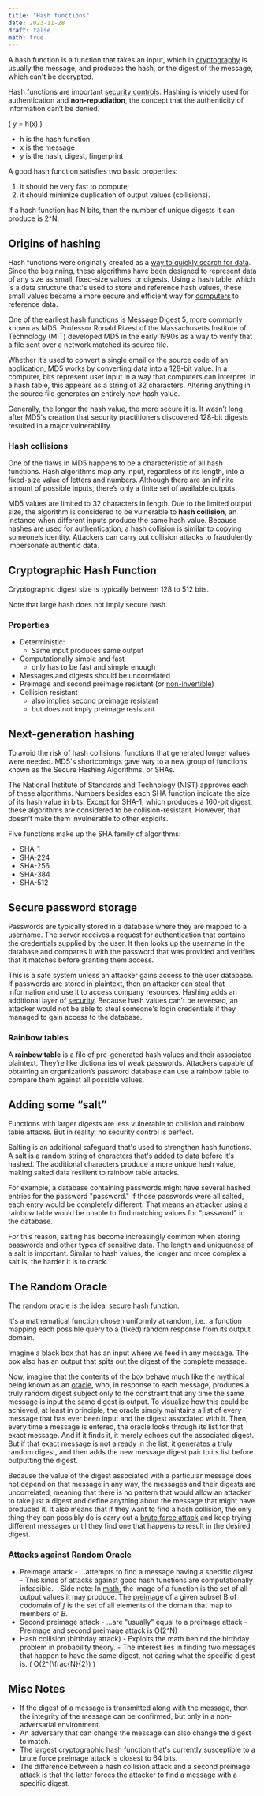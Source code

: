 ```yaml
---
title: "Hash functions"
date: 2023-11-28
draft: false
math: true
---
```


A hash function is a function that takes an input,
which in [cryptography](/cryptography) is usually the message,
and produces the hash, or the digest of the message,
which can't be decrypted.

Hash functions are important [security controls](/security-controls).
Hashing is widely used for authentication and **non-repudiation**, the
concept that the authenticity of information can’t be denied.


\( y = h(x) \)

- h is the hash function
- x is the message
- y is the hash, digest, fingerprint


A good hash function satisfies two basic properties:
1. it should be very fast to compute;
2. it should minimize duplication of output values (collisions).

If a hash function has N bits,
then the number of unique digests it can produce is 2^N.

## Origins of hashing

Hash functions were originally created as a
[way to quickly search for data](/data-management).
Since the beginning, these algorithms have been
designed to represent data of any size as small, fixed-size values, or
digests. Using a hash table, which is a data structure that's used to
store and reference hash values, these small values became a more secure
and efficient way for [computers](/computer) to reference data.

One of the earliest hash functions is Message Digest 5, more commonly
known as MD5. Professor Ronald Rivest of the Massachusetts Institute of
Technology (MIT) developed MD5 in the early 1990s as a way to verify
that a file sent over a network matched its source file.

Whether it’s used to convert a single email or the source code of an
application, MD5 works by converting data into a 128-bit value. In a
computer, bits represent user input in a way that computers can
interpret. In a hash table, this appears as a string of 32 characters.
Altering anything in the source file generates an entirely new hash
value.

Generally, the longer the hash value, the more secure it is. It wasn’t
long after MD5's creation that security practitioners discovered 128-bit
digests resulted in a major vulnerability.

### Hash collisions

One of the flaws in MD5 happens to be a characteristic of all hash
functions. Hash algorithms map any input, regardless of its length, into
a fixed-size value of letters and numbers. Although there are an
infinite amount of possible inputs, there’s only a finite set of
available outputs.

MD5 values are limited to 32 characters in length. Due to the limited
output size, the algorithm is considered to be vulnerable to **hash
collision**, an instance when different inputs produce the same hash
value. Because hashes are used for authentication, a hash collision is
similar to copying someone’s identity. Attackers can carry out collision
attacks to fraudulently impersonate authentic data.

## Cryptographic Hash Function

Cryptographic digest size is typically between 128 to 512 bits.

Note that large hash does not imply secure hash.

### Properties

- Deterministic:
    - Same input produces same output
- Computationally simple and fast
    - only has to be fast and simple enough
- Messages and digests should be uncorrelated
- Preimage and second preimage resistant (or [non-invertible](https://en.wikipedia.org/wiki/One-way_function))
- Collision resistant
    - also implies second preimage resistant
    - but does not imply preimage resistant

## Next-generation hashing

To avoid the risk of hash collisions, functions that generated longer
values were needed. MD5's shortcomings gave way to a new group of
functions known as the Secure Hashing Algorithms, or SHAs.

The National Institute of Standards and Technology (NIST) approves each
of these algorithms. Numbers besides each SHA function indicate the size
of its hash value in bits. Except for SHA-1, which produces a 160-bit
digest, these algorithms are considered to be collision-resistant.
However, that doesn’t make them invulnerable to other exploits.

Five functions make up the SHA family of algorithms:

- SHA-1
- SHA-224
- SHA-256
- SHA-384
- SHA-512

## Secure password storage

Passwords are typically stored in a database where they are mapped to a
username. The server receives a request for authentication that contains
the credentials supplied by the user. It then looks up the username in
the database and compares it with the password that was provided and
verifies that it matches before granting them access.

This is a safe system unless an attacker gains access to the user
database. If passwords are stored in plaintext, then an attacker can
steal that information and use it to access company resources. Hashing
adds an additional layer of [security](/security).
Because hash values can't be
reversed, an attacker would not be able to steal someone's login
credentials if they managed to gain access to the database.

### Rainbow tables

A **rainbow table** is a file of pre-generated hash values and their
associated plaintext. They’re like dictionaries of weak passwords.
Attackers capable of obtaining an organization’s password database can
use a rainbow table to compare them against all possible values.

## Adding some “salt”

Functions with larger digests are less vulnerable to collision and
rainbow table attacks. But in reality, no security control is perfect.

Salting is an additional safeguard that's used to strengthen hash
functions. A salt is a random string of characters that's added to data
before it's hashed. The additional characters produce a more unique hash
value, making salted data resilient to rainbow table attacks.

For example, a database containing passwords might have several hashed
entries for the password "password." If those passwords were all salted,
each entry would be completely different. That means an attacker using a
rainbow table would be unable to find matching values for "password" in
the database.

For this reason, salting has become increasingly common when storing
passwords and other types of sensitive data. The length and uniqueness
of a salt is important. Similar to hash values, the longer and more
complex a salt is, the harder it is to crack.

## The Random Oracle

The random oracle is the ideal secure hash function.

It's a mathematical function chosen uniformly at random, i.e., a
function mapping each possible query to a (fixed) random response from
its output domain.

Imagine a black box that has an input where we feed in any message. The
box also has an output that spits out the digest of the complete
message.

Now, imagine that the contents of the box behave much like the mythical
being known as an
[oracle](https://www.britannica.com/topic/oracle-religion), who, in
response to each message, produces a truly random digest subject only to
the constraint that any time the same message is input the same digest
is output. To visualize how this could be achieved, at least in
principle, the oracle simply maintains a list of every message that has
ever been input and the digest associated with it. Then, every time a
message is entered, the oracle looks through its list for that exact
message. And if it finds it, it merely echoes out the associated digest.
But if that exact message is not already in the list, it generates a
truly random digest, and then adds the new message digest pair to its
list before outputting the digest.

Because the value of the digest associated with a particular message
does not depend on that message in any way, the messages and their
digests are uncorrelated, meaning that there is no pattern that would
allow an attacker to take just a digest and define anything about the
message that might have produced it. It also means that if they want to
find a hash collision, the only thing they can possibly do is carry out
a [brute force attack](/brute-force-attack) and keep trying different messages until they find
one that happens to result in the desired digest.

### Attacks against Random Oracle

- Preimage attack
        - ...attempts to find a message having a specific digest
        - This kinds of attacks against good hash functions are
          computationally infeasible.
        - Side note: In [math](/math), the image of a function is the
          set of all output values it may produce. The
          [preimage](https://www.khanacademy.org/math/linear-algebra/matrix-transformations/linear-transformations/v/preimage-of-a-set)
          of a given subset B of codomain of *f* is the set of
          all elements of the domain that map to members of *B*.
- Second preimage attack
        - ...are "usually" equal to a preimage attack
        - Preimage and second preimage attack is
        [O](https://en.wikipedia.org/wiki/Big_O_notation)(2^N)
- Hash collision (birthday attack)
        - Exploits the math behind the birthday problem in probability
          theory.
        - The interest lies in finding two messages that happen to have
          the same digest, not caring what the specific digest is. \( O(2^{\frac{N}{2}) \)

## Misc Notes

- If the digest of a message is transmitted along with the message, then
  the integrity of the message can be confirmed, but only in a
  non-adversarial environment.
- An adversary that can change the message can also change the digest to
  match.
- The largest cryptographic hash function that's currently susceptible
  to a brute force preimage attack is closest to 64 bits.
- The difference between a hash collision attack and a second preimage
  attack is that the latter forces the attacker to find a message with a
  specific digest.
